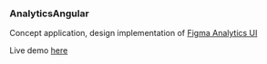 ### AnalyticsAngular

Concept application, design implementation of [Figma Analytics UI](https://www.figma.com/file/K8RIvVtJKHdXIqjpAPe97y/Analytics-%E2%80%94-Landing-Page-Design?node-id=0%3A1&mode=dev)

Live demo [here](https://analytics-angular-100ferhas.vercel.app/#!)
